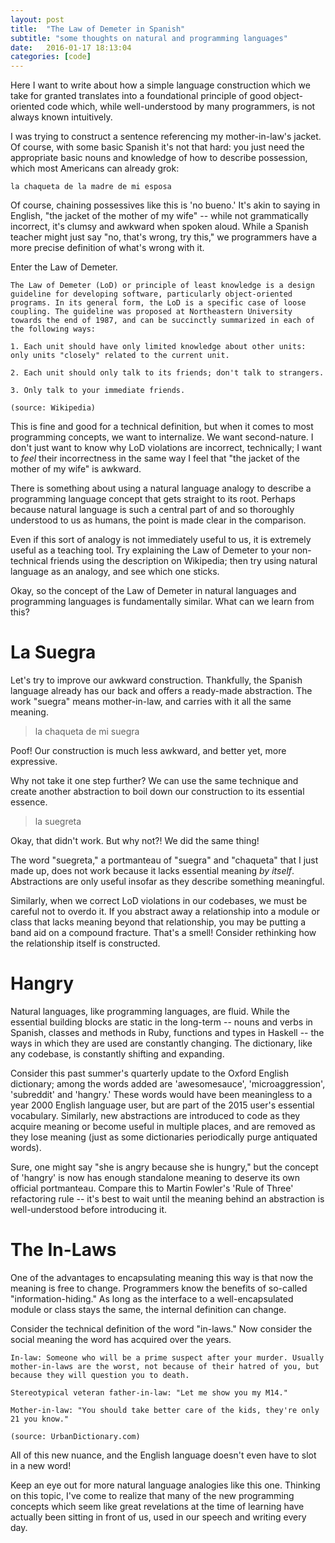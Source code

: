 ```yaml
---
layout: post
title:  "The Law of Demeter in Spanish"
subtitle: "some thoughts on natural and programming languages"
date:   2016-01-17 18:13:04
categories: [code]
---
```


Here I want to write about how a simple language construction which we take for granted translates into a foundational principle of good object-oriented code which, while well-understood by many programmers, is not always known intuitively.

I was trying to construct a sentence referencing my mother-in-law's jacket. Of course, with some basic Spanish it's not that hard: you just need the appropriate basic nouns and knowledge of how to describe possession, which most Americans can already grok:

```la chaqueta de la madre de mi esposa```

Of course, chaining possessives like this is 'no bueno.' It's akin to saying in English, "the jacket of the mother of my wife" -- while not grammatically incorrect, it's clumsy and awkward when spoken aloud. While a Spanish teacher might just say "no, that's wrong, try this," we programmers have a more precise definition of what's wrong with it. 

Enter the Law of Demeter.

```
The Law of Demeter (LoD) or principle of least knowledge is a design guideline for developing software, particularly object-oriented programs. In its general form, the LoD is a specific case of loose coupling. The guideline was proposed at Northeastern University towards the end of 1987, and can be succinctly summarized in each of the following ways:
```

```
1. Each unit should have only limited knowledge about other units: only units "closely" related to the current unit.
```

```
2. Each unit should only talk to its friends; don't talk to strangers.
```

```
3. Only talk to your immediate friends.
```

```
(source: Wikipedia)
```

This is fine and good for a technical definition, but when it comes to most programming concepts, we want to internalize. We want second-nature. I don't just want to know why LoD violations are incorrect, technically; I want to *feel* their incorrectness in the same way I feel that "the jacket of the mother of my wife" is awkward.

There is something about using a natural language analogy to describe a programming language concept that gets straight to its root. Perhaps because natural language is such a central part of and so thoroughly understood to us as humans, the point is made clear in the comparison. 

Even if this sort of analogy is not immediately useful to us, it is extremely useful as a teaching tool. Try explaining the Law of Demeter to your non-technical friends using the description on Wikipedia; then try using natural language as an analogy, and see which one sticks.

Okay, so the concept of the Law of Demeter in natural languages and programming languages is fundamentally similar. What can we learn from this?

# La Suegra 

Let's try to improve our awkward construction. Thankfully, the Spanish language already has our back and offers a ready-made abstraction. The work "suegra" means mother-in-law, and carries with it all the same meaning.

> la chaqueta de mi suegra

Poof! Our construction is much less awkward, and better yet, more expressive.

Why not take it one step further? We can use the same technique and create another abstraction to boil down our construction to its essential essence.

> la suegreta

Okay, that didn't work. But why not?! We did the same thing! 

The word "suegreta," a portmanteau of "suegra" and "chaqueta" that I just made up, does not work because it lacks essential meaning *by itself*. Abstractions are only useful insofar as they describe something meaningful.

Similarly, when we correct LoD violations in our codebases, we must be careful not to overdo it. If you abstract away a relationship into a module or class that lacks meaning beyond that relationship, you may be putting a band aid on a compound fracture. That's a smell! Consider rethinking how the relationship itself is constructed.

# Hangry 

Natural languages, like programming languages, are fluid. While the essential building blocks are static in the long-term -- nouns and verbs in Spanish, classes and methods in Ruby, functions and types in Haskell -- the ways in which they are used are constantly changing. The dictionary, like any codebase, is constantly shifting and expanding.

Consider this past summer's quarterly update to the Oxford English dictionary; among the words added are 'awesomesauce', 'microaggression', 'subreddit' and 'hangry.' These words would have been meaningless to a year 2000 English language user, but are part of the 2015 user's essential vocabulary. Similarly, new abstractions are introduced to code as they acquire meaning or become useful in multiple places, and are removed as they lose meaning (just as some dictionaries periodically purge antiquated words).

Sure, one might say "she is angry because she is hungry," but the concept of 'hangry' is now has enough standalone meaning to deserve its own official portmanteau. Compare this to Martin Fowler's 'Rule of Three' refactoring rule -- it's best to wait until the meaning behind an abstraction is well-understood before introducing it. 

# The In-Laws

One of the advantages to encapsulating meaning this way is that now the meaning is free to change. Programmers know the benefits of so-called "information-hiding." As long as the interface to a well-encapsulated module or class stays the same, the internal definition can change.

Consider the technical definition of the word "in-laws." Now consider the social meaning the word has acquired over the years. 

```
In-law: Someone who will be a prime suspect after your murder. Usually mother-in-laws are the worst, not because of their hatred of you, but because they will question you to death.
```

```
Stereotypical veteran father-in-law: "Let me show you my M14."
```

```
Mother-in-law: "You should take better care of the kids, they're only 21 you know."
```

```
(source: UrbanDictionary.com)
```

All of this new nuance, and the English language doesn't even have to slot in a new word!

Keep an eye out for more natural language analogies like this one. Thinking on this topic, I've come to realize that many of the new programming concepts which seem like great revelations at the time of learning have actually been sitting in front of us, used in our speech and writing every day.

